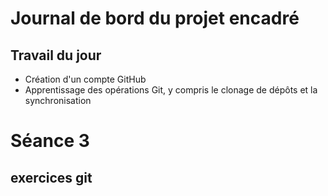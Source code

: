# Journal de bord du projet encadré
## Travail du jour
- Création d'un compte GitHub
- Apprentissage des opérations Git, y compris le clonage de dépôts et la synchronisation
# Séance 3
## exercices git
